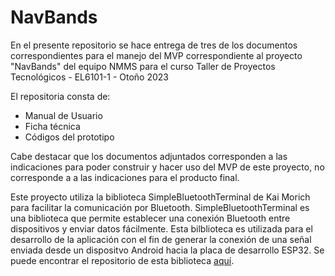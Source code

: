 # NavBands
En el presente repositorio se hace entrega de tres de los documentos correspondientes para el manejo del MVP correspondiente al proyecto "NavBands" del equipo NMMS para el curso Taller de Proyectos Tecnológicos -
EL6101-1 - Otoño 2023

El repositoria consta de: 
* Manual de Usuario
* Ficha técnica
* Códigos del prototipo


Cabe destacar que los documentos adjuntados corresponden a las indicaciones para poder construir y hacer uso del MVP de este proyecto, no corresponde a a las indicaciones para el producto final. 

Este proyecto utiliza la biblioteca SimpleBluetoothTerminal de Kai Morich para facilitar la comunicación por Bluetooth. SimpleBluetoothTerminal es una biblioteca que permite establecer una conexión Bluetooth entre dispositivos y enviar datos fácilmente. 
Esta bilblioteca es utilizada para el desarrollo de la aplicación con el fin de generar la conexión de una señal enviada desde un dispositvo Android hacia la placa de desarrollo ESP32.
Se puede encontrar el repositorio de esta biblioteca [aquí](https://github.com/kai-morich/SimpleBluetoothTerminal).
